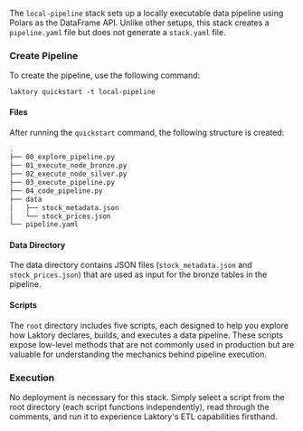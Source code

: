 The `local-pipeline` stack sets up a locally executable data pipeline using Polars as the DataFrame API. Unlike other 
setups, this stack creates a `pipeline.yaml` file but does not generate a `stack.yaml` file.

### Create Pipeline
To create the pipeline, use the following command:
```commandline
laktory quickstart -t local-pipeline
```

#### Files
After running the `quickstart` command, the following structure is created:

```bash
.
├── 00_explore_pipeline.py
├── 01_execute_node_bronze.py
├── 02_execute_node_silver.py
├── 03_execute_pipeline.py
├── 04_code_pipeline.py
├── data
│   ├── stock_metadata.json
│   └── stock_prices.json
└── pipeline.yaml

```

#### Data Directory
The data directory contains JSON files (`stock_metadata.json` and `stock_prices.json`) that are used as input for the
bronze tables in the pipeline.

#### Scripts
The `root` directory includes five scripts, each designed to help you explore how Laktory declares, builds, and executes
a data pipeline. These scripts expose low-level methods that are not commonly used in production but are valuable for
understanding the mechanics behind pipeline execution.

### Execution
No deployment is necessary for this stack. Simply select a script from the root directory (each script functions 
independently), read through the comments, and run it to experience Laktory's ETL capabilities firsthand.
